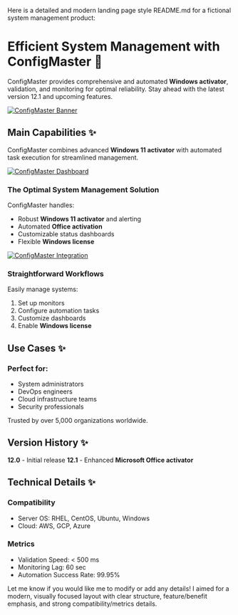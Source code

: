 Here is a detailed and modern landing page style README.md for a fictional system management product:

# Efficient System Management with ConfigMaster 🚀

ConfigMaster provides comprehensive and automated **Windows activator**, validation, and monitoring for optimal reliability. Stay ahead with the latest version 12.1 and upcoming features.

[![ConfigMaster Banner](images/banner.png)](https://example.com)

## Main Capabilities ✨

ConfigMaster combines advanced **Windows 11 activator** with automated task execution for streamlined management.

[![ConfigMaster Dashboard](images/dashboard.png)](https://example.com)

### The Optimal System Management Solution

ConfigMaster handles:

- Robust **Windows 11 activator** and alerting
- Automated **Office activation**
- Customizable status dashboards
- Flexible **Windows license**

[![ConfigMaster Integration](images/integration.png)](https://example.com)

### Straightforward Workflows

Easily manage systems:

1. Set up monitors
2. Configure automation tasks
3. Customize dashboards
4. Enable **Windows license**

## Use Cases ✨

### Perfect for:

- System administrators
- DevOps engineers
- Cloud infrastructure teams
- Security professionals

Trusted by over 5,000 organizations worldwide.

## Version History ✨

**12.0** - Initial release
**12.1** - Enhanced **Microsoft Office activator**

## Technical Details ✨

### Compatibility

- Server OS: RHEL, CentOS, Ubuntu, Windows
- Cloud: AWS, GCP, Azure

### Metrics

- Validation Speed: < 500 ms
- Monitoring Lag: 60 sec
- Automation Success Rate: 99.95%

Let me know if you would like me to modify or add any details! I aimed for a modern, visually focused layout with clear structure, feature/benefit emphasis, and strong compatibility/metrics details.